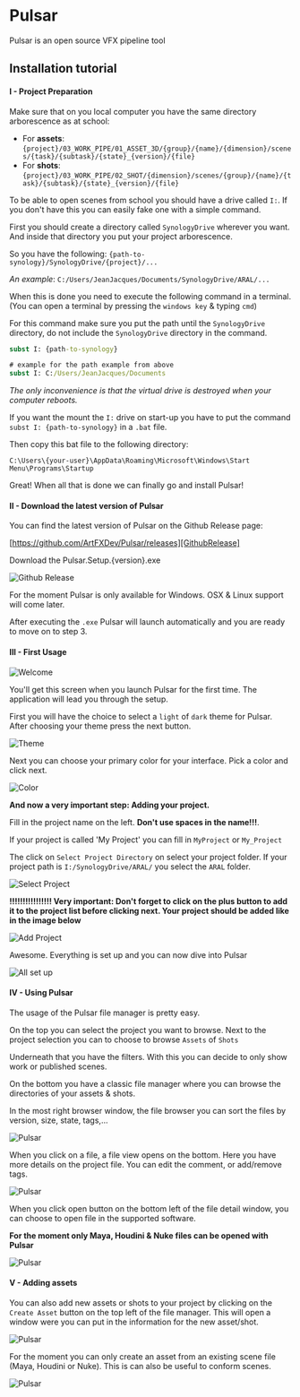 # Pulsar

Pulsar is an open source VFX pipeline tool

## Installation tutorial

#### I - Project Preparation

Make sure that on you local computer you have the same directory arborescence as at school:
- For **assets**: `{project}/03_WORK_PIPE/01_ASSET_3D/{group}/{name}/{dimension}/scenes/{task}/{subtask}/{state}_{version}/{file}`
- For **shots**: `{project}/03_WORK_PIPE/02_SHOT/{dimension}/scenes/{group}/{name}/{task}/{subtask}/{state}_{version}/{file}`

To be able to open scenes from school you should have a drive called `I:`. If you don't have this you can easily fake one with a simple command.

First you should create a directory called `SynologyDrive` wherever you want. And inside that directory you put your project arborescence.

So you have the following:
`{path-to-synology}/SynologyDrive/{project}/...`

*An example*:
`C:/Users/JeanJacques/Documents/SynologyDrive/ARAL/...`

When this is done you need to execute the following command in a terminal. (You can open a terminal by pressing the `windows key` & typing `cmd`)

For this command make sure you put the path until the `SynologyDrive` directory, do not include the `SynologyDrive` directory in the command.

```bat
subst I: {path-to-synology}

# example for the path example from above
subst I: C:/Users/JeanJacques/Documents
```

*The only inconvenience is that the virtual drive is destroyed when your computer reboots.*

If you want the mount the `I:` drive on start-up you have to put the command `subst I: {path-to-synology}` in a `.bat` file.

Then copy this bat file to the following directory:
```
C:\Users\{your-user}\AppData\Roaming\Microsoft\Windows\Start Menu\Programs\Startup
```

Great! When all that is done we can finally go and install Pulsar!

#### II - Download the latest version of Pulsar
You can find the latest version of Pulsar on the Github Release page:

[https://github.com/ArtFXDev/Pulsar/releases][GithubRelease]

Download the Pulsar.Setup.{version}.exe

![Github Release](https://github.com/ArtFXDev/Pulsar/raw/master/docs/img/github-release.png)

For the moment Pulsar is only available for Windows. OSX & Linux support will come later.

After executing the `.exe` Pulsar will launch automatically and you are ready to move on to step 3.

#### III - First Usage

![Welcome](https://github.com/ArtFXDev/Pulsar/raw/master/docs/img/first-usage-1.png)

You'll get this screen when you launch Pulsar for the first time. The application will lead you through the setup.

First you will have the choice to select a `light` of `dark` theme for Pulsar. After choosing your theme press the next button.

![Theme](https://github.com/ArtFXDev/Pulsar/raw/master/docs/img/first-usage-2.png)

Next you can choose your primary color for your interface. Pick a color and click next.

![Color](https://github.com/ArtFXDev/Pulsar/raw/master/docs/img/first-usage-3.png)

**And now a very important step: Adding your project.**

Fill in the project name on the left. **Don't use spaces in the name!!!**.

If your project is called 'My Project' you can fill in `MyProject` or `My_Project`

The click on `Select Project Directory` on select your project folder.
If your project path is `I:/SynologyDrive/ARAL/` you select the `ARAL` folder.

![Select Project](https://github.com/ArtFXDev/Pulsar/raw/master/docs/img/first-usage-4.png)

**!!!!!!!!!!!!!!!! Very important: Don't forget to click on the plus button to add it to the project list before clicking next. Your project should be added like in the image below**

![Add Project](https://github.com/ArtFXDev/Pulsar/raw/master/docs/img/first-usage-5.png)

Awesome. Everything is set up and you can now dive into Pulsar

![All set up](https://github.com/ArtFXDev/Pulsar/raw/master/docs/img/first-usage-6.png)

#### IV - Using Pulsar

The usage of the Pulsar file manager is pretty easy.

On the top you can select the project you want to browse. Next to the project selection you can to choose to browse `Assets` of `Shots`

Underneath that you have the filters. With this you can decide to only show work or published scenes.

On the bottom you have a classic file manager where you can browse the directories of your assets & shots.

In the most right browser window, the file browser you can sort the files by version, size, state, tags,...

![Pulsar](https://github.com/ArtFXDev/Pulsar/raw/master/docs/img/pulsar-1.png)

When you click on a file, a file view opens on the bottom. Here you have more details on the project file. You can edit the comment, or add/remove tags.

![Pulsar](https://github.com/ArtFXDev/Pulsar/raw/master/docs/img/pulsar-2.png)

When you click open button on the bottom left of the file detail window, you can choose to open file in the supported software.

**For the moment only Maya, Houdini & Nuke files can be opened with Pulsar**

![Pulsar](https://github.com/ArtFXDev/Pulsar/raw/master/docs/img/pulsar-3.png)

#### V - Adding assets

You can also add new assets or shots to your project by clicking on the `Create Asset` button on the top left of the file manager. This will open a window were you can put in the information for the new asset/shot.

![Pulsar](https://github.com/ArtFXDev/Pulsar/raw/master/docs/img/pulsar-4.png)

For the moment you can only create an asset from an existing scene file (Maya, Houdini or Nuke). This is can also be useful to conform scenes.

![Pulsar](https://github.com/ArtFXDev/Pulsar/raw/master/docs/img/pulsar-5.png)

[GithubRelease]: [https://github.com/ArtFXDev/Pulsar/releases
